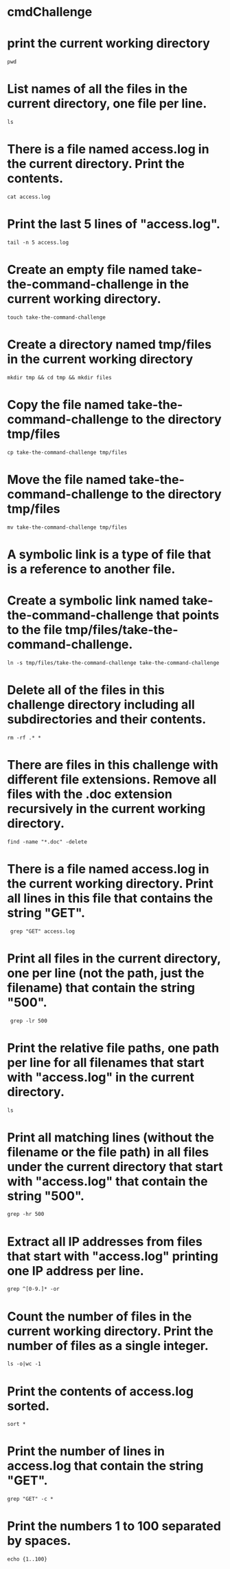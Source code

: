 # cmdChallenge

# print the current working directory
    pwd

# List names of all the files in the current directory, one file per line.
    ls

# There is a file named access.log in the current directory. Print the contents.
    cat access.log

# Print the last 5 lines of "access.log".
    tail -n 5 access.log

# Create an empty file named take-the-command-challenge in the current working directory.

    touch take-the-command-challenge

# Create a directory named tmp/files in the current working directory
    mkdir tmp && cd tmp && mkdir files

# Copy the file named take-the-command-challenge to the directory tmp/files
    cp take-the-command-challenge tmp/files

# Move the file named take-the-command-challenge to the directory tmp/files
    mv take-the-command-challenge tmp/files

# A symbolic link is a type of file that is a reference to another file.
# Create a symbolic link named take-the-command-challenge that points to the file tmp/files/take-the-command-challenge.
    ln -s tmp/files/take-the-command-challenge take-the-command-challenge

# Delete all of the files in this challenge directory including all subdirectories and their contents.
    rm -rf .* *

# There are files in this challenge with different file extensions. Remove all files with the .doc extension recursively in the current working directory.
    find -name "*.doc" -delete

# There is a file named access.log in the current working directory. Print all lines in this file that contains the string "GET".
     grep "GET" access.log 

# Print all files in the current directory, one per line (not the path, just the filename) that contain the string "500".
     grep -lr 500 

# Print the relative file paths, one path per line for all filenames that start with "access.log" in the current directory.
    ls

# Print all matching lines (without the filename or the file path) in all files under the current directory that start with "access.log" that contain the string "500".
    grep -hr 500

# Extract all IP addresses from files that start with "access.log" printing one IP address per line.
    grep ^[0-9.]* -or 

# Count the number of files in the current working directory. Print the number of files as a single integer.
    ls -o|wc -1

# Print the contents of access.log sorted.
    sort *

# Print the number of lines in access.log that contain the string "GET".
    grep "GET" -c * 

# Print the numbers 1 to 100 separated by spaces.
    echo {1..100}

